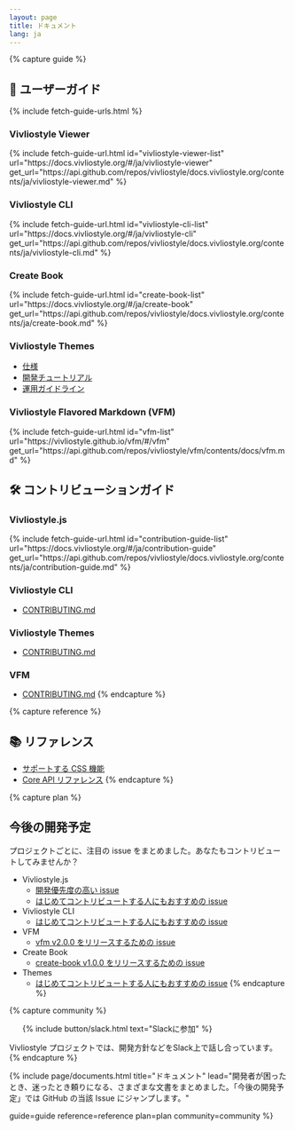 ```yaml
---
layout: page
title: ドキュメント
lang: ja
---
```



{% capture guide %}
## 📖 ユーザーガイド
{% include fetch-guide-urls.html %}

### Vivliostyle Viewer
<ul id="vivliostyle-viewer-list"></ul>
{% include fetch-guide-url.html
  id="vivliostyle-viewer-list"
  url="https://docs.vivliostyle.org/#/ja/vivliostyle-viewer"
  get_url="https://api.github.com/repos/vivliostyle/docs.vivliostyle.org/contents/ja/vivliostyle-viewer.md"
%}

### Vivliostyle CLI
<ul id="vivliostyle-cli-list"></ul>
{% include fetch-guide-url.html
  id="vivliostyle-cli-list"
  url="https://docs.vivliostyle.org/#/ja/vivliostyle-cli"
  get_url="https://api.github.com/repos/vivliostyle/docs.vivliostyle.org/contents/ja/vivliostyle-cli.md"
%}

### Create Book
<ul id="create-book-list"></ul>
{% include fetch-guide-url.html
  id="create-book-list"
  url="https://docs.vivliostyle.org/#/ja/create-book"
  get_url="https://api.github.com/repos/vivliostyle/docs.vivliostyle.org/contents/ja/create-book.md"
%}

### Vivliostyle Themes
<ul>
  <li><a href="https://vivliostyle.github.io/themes/#/ja/spec.md">仕様</a></li>
  <li><a href="https://vivliostyle.github.io/themes/#/ja/tutorial/step0.md">開発チュートリアル</a></li>
  <li><a href="https://vivliostyle.github.io/themes/#/ja/official.md">運用ガイドライン</a></li>
</ul>

### Vivliostyle Flavored Markdown (VFM)
<ul id="vfm-list"></ul>
{% include fetch-guide-url.html
  id="vfm-list"
  url="https://vivliostyle.github.io/vfm/#/vfm"
  get_url="https://api.github.com/repos/vivliostyle/vfm/contents/docs/vfm.md"
%}

## 🛠 コントリビューションガイド

### Vivliostyle.js
<ul id="contribution-guide-list"></ul>
{% include fetch-guide-url.html
  id="contribution-guide-list"
  url="https://docs.vivliostyle.org/#/ja/contribution-guide"
  get_url="https://api.github.com/repos/vivliostyle/docs.vivliostyle.org/contents/ja/contribution-guide.md"
%}

### Vivliostyle CLI
- [CONTRIBUTING.md](https://github.com/vivliostyle/vivliostyle-cli/blob/main/CONTRIBUTING.md)

### Vivliostyle Themes
- [CONTRIBUTING.md](https://github.com/vivliostyle/themes/blob/master/CONTRIBUTING.md)

### VFM
- [CONTRIBUTING.md](https://github.com/vivliostyle/vfm/blob/master/CONTRIBUTING.md)
{% endcapture %}


{% capture reference %}
## 📚 リファレンス

- [サポートする CSS 機能](https://docs.vivliostyle.org/#/ja/supported-css-features)
- [Core API リファレンス](https://docs.vivliostyle.org/#/ja/api)
{% endcapture %}


{% capture plan %}
## 今後の開発予定

プロジェクトごとに、注目の issue をまとめました。あなたもコントリビュートしてみませんか？

- Vivliostyle.js
  - [開発優先度の高い issue](https://github.com/vivliostyle/vivliostyle.js/issues?q=is%3Aissue+is%3Aopen+label%3AP1)
  - [はじめてコントリビュートする人にもおすすめの issue](https://github.com/vivliostyle/vivliostyle.js/issues?q=is%3Aissue+is%3Aopen+label%3A%22good+first+issue%22)
- Vivliostyle CLI
  - [はじめてコントリビュートする人にもおすすめの issue](https://github.com/vivliostyle/vivliostyle-cli/issues?q=is%3Aissue+is%3Aopen+label%3A%22good+first+issue%22)
- VFM
  - [vfm v2.0.0 をリリースするための issue](https://github.com/vivliostyle/vfm/milestone/1)
- Create Book
  - [create-book v1.0.0 をリリースするための issue](https://github.com/vivliostyle/create-book/milestone/1)
- Themes
  - [はじめてコントリビュートする人にもおすすめの issue](https://github.com/vivliostyle/themes/issues?q=is%3Aissue+is%3Aopen+label%3A%22good+first+issue%22)
{% endcapture %}


{% capture community %}
<ol class="list--medium">
  {% include button/slack.html text="Slackに参加" %}
</ol>

Vivliostyle プロジェクトでは、開発方針などをSlack上で話し合っています。
{% endcapture %}


{% include page/documents.html
  title="ドキュメント"
  lead="開発者が困ったとき、迷ったとき頼りになる、さまざまな文書をまとめました。「今後の開発予定」では GitHub の当該 Issue にジャンプします。"

  guide=guide
  reference=reference
  plan=plan
  community=community
%}
